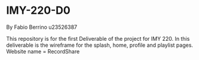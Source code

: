 # IMY-220-D0
By Fabio Berrino
u23526387

This repository is for the first Deliverable of the project for IMY 220.
In this deliverable is the wireframe for the splash, home, profile and playlist pages.
Website name = RecordShare